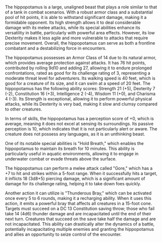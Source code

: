 The hippopotamus is a large, unaligned beast that plays a role similar to that of a tank in combat scenarios. With a robust armor class and a substantial pool of hit points, it is able to withstand significant damage, making it a formidable opponent. Its high strength allows it to deal considerable damage with its melee attacks, while its special abilities enhance its versatility in battle, particularly with powerful area effects. However, its low Dexterity makes it less agile and more vulnerable to attacks that require precise movement. Overall, the hippopotamus can serve as both a frontline combatant and a destabilizing force in encounters.

The hippopotamus possesses an Armor Class of 14 due to its natural armor, which provides average protection against attacks. It has 76 hit points, contributed by rolling 9d10 and adding 27, allowing it to endure prolonged confrontations, rated as good for its challenge rating of 3, representing a moderate threat level for adventurers. Its walking speed is 40 feet, which is good for a creature of its size, and it can swim at a speed of 20 feet. The hippopotamus has the following ability scores: Strength 21 (+5), Dexterity 7 (-2), Constitution 16 (+3), Intelligence 2 (-4), Wisdom 11 (+0), and Charisma 4 (-3). Its Strength is exceptional, allowing it to perform powerful physical attacks, while its Dexterity is very bad, making it slow and clumsy compared to other creatures.

In terms of skills, the hippopotamus has a perception score of +0, which is average, meaning it does not excel at sensing its surroundings. Its passive perception is 10, which indicates that it is not particularly alert or aware. The creature does not possess any languages, as it is an unthinking beast.

One of its notable special abilities is "Hold Breath," which enables the hippopotamus to maintain its breath for 10 minutes. This ability is particularly useful in aquatic environments, allowing it to engage in underwater combat or evade threats above the surface.

The hippopotamus can perform a melee attack called "Gore," which has a +7 to hit and strikes within a 5-foot range. When it successfully hits a target, it inflicts 18 (3d8+5) piercing damage, which is a significant amount of damage for its challenge rating, helping it to take down foes quickly.

Another action it can utilize is "Thunderous Bray," which can be activated once every 5 to 6 rounds, making it a recharging ability. When it uses this action, it emits a powerful bray that affects all creatures in a 15-foot cone. Targets must succeed on a DC 13 Constitution saving throw; those who fail take 14 (4d6) thunder damage and are incapacitated until the end of their next turn. Creatures that succeed on the save take half the damage and are not incapacitated. This ability can drastically alter the dynamics of a battle, potentially incapacitating multiple enemies and granting the hippopotamus and allies an opportunity to seize control of the encounter.